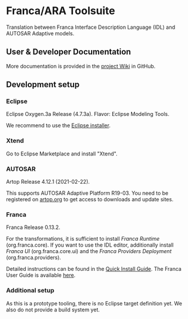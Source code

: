 # Franca/ARA Toolsuite

Translation between Franca Interface Description Language (IDL) and AUTOSAR Adaptive models.

## User & Developer Documentation
More documentation is provided in the [project Wiki](https://github.com/genivi/franca_ara_tools/wiki) in GitHub.

## Development setup

### Eclipse

Eclipse Oxygen.3a Release (4.7.3a). Flavor: Eclipse Modeling Tools.

We recommend to use the [Eclipse installer](https://www.eclipse.org/downloads/packages/installer).

### Xtend
Go to Eclipse Marketplace and install "Xtend".

### AUTOSAR

Artop Release 4.12.1 (2021-02-22).

This supports AUTOSAR Adaptive Platform R19-03.
You need to be registered on [artop.org](https://www.artop.org) to get access to downloads and update sites.

### Franca

Franca Release 0.13.2.

For the transformations, it is sufficient to install _Franca Runtime_ (org.franca.core).
If you want to use the IDL editor, additionally install _Franca UI_ (org.franca.core.ui)
and the _Franca Providers Deployment_ (org.franca.providers).

Detailed instructions can be found in the [Quick Install Guide](https://github.com/franca/franca/wiki/Franca-Quick-Install-Guide).
The Franca User Guide is available [here](https://drive.google.com/folderview?id=0B7JseVbR6jvhUnhLOUM5ZGxOOG8).

### Additional setup

As this is a prototype tooling, there is no Eclipse target definition yet.
We also do not provide a build system yet.

